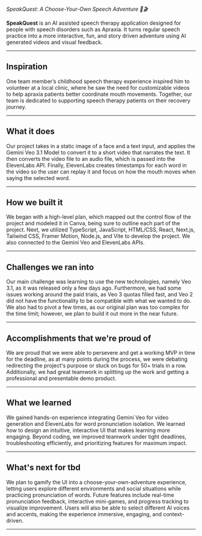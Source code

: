 *SpeakQuest: A Choose-Your-Own Speech Adventure 🎤🎬*

**SpeakQuest** is an AI assisted speech therapy application designed for people with speech disorders such as Apraxia.
It turns regular speech practice into a more interactive, fun, and story driven adventure using AI generated videos and visual feedback.

---
## Inspiration
One team member’s childhood speech therapy experience inspired him to volunteer at a local clinic, where he saw the need for customizable videos to help apraxia patients better coordinate mouth movements. Together, our team is dedicated to supporting speech therapy patients on their recovery journey.

---

## What it does
Our project takes in a static image of a face and a text input, and applies the Gemini Veo 3.1 Model to convert it to a short video that narrates the text. It then converts the video file to an audio file, which is passed into the ElevenLabs API. Finally, ElevenLabs creates timestamps for each word in the video so the user can replay it and focus on how the mouth moves when saying the selected word.

---

## How we built it
We began with a high-level plan, which mapped out the control flow of the project and modeled it in Canva, being sure to outline each part of the project. Next, we utilized TypeScript, JavaScript, HTML/CSS, React, Next.js, Tailwind CSS, Framer Motion, Node.js, and Vite to develop the project. We also connected to the Gemini Veo and ElevenLabs APIs.

---

## Challenges we ran into
Our main challenge was learning to use the new technologies, namely Veo 3.1, as it was released only a few days ago. Furthermore, we had some issues working around the paid trials, as Veo 3 quotas filled fast, and Veo 2 did not have the functionality to be compatible with what we wanted to do. We also had to pivot a few times, as our original plan was too complex for the time limit; however, we plan to build it out more in the near future.

---

## Accomplishments that we're proud of
We are proud that we were able to persevere and get a working MVP in time for the deadline, as at many points during the process, we were debating redirecting the project's purpose or stuck on bugs for 50+ trials in a row. Additionally, we had great teamwork in splitting up the work and getting a professional and presentable demo product. 

---

## What we learned
We gained hands-on experience integrating Gemini Veo for video generation and ElevenLabs for word pronunciation isolation. We learned how to design an intuitive, interactive UI that makes learning more engaging. Beyond coding, we improved teamwork under tight deadlines, troubleshooting efficiently, and prioritizing features for maximum impact.

---

## What's next for tbd
We plan to gamify the UI into a choose-your-own-adventure experience, letting users explore different environments and social situations while practicing pronunciation of words. Future features include real-time pronunciation feedback, interactive mini-games, and progress tracking to visualize improvement. Users will also be able to select different AI voices and accents, making the experience immersive, engaging, and context-driven.

---
